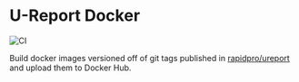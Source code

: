 # U-Report Docker

![CI](https://github.com/onaio/ureport-docker/workflows/CI/badge.svg)

Build docker images versioned off of git tags published in [rapidpro/ureport](https://github.com/rapidpro/ureport/tags)
and upload them to Docker Hub.
